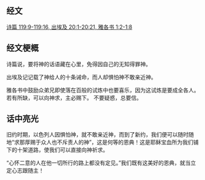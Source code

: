 ## 经文
[诗篇 119:9-119:16, 出埃及 20:1-20:21, 雅各书 1:2-1:8](https://www.biblegateway.com/passage/?search=Psalm+119%3A9-16%3B+Exodus+20%3A1-21%3B+James+1%3A2-8&version=CUVMPS)

## 经文梗概
诗篇说，要将神的话语藏在心里，免得因自己的无知得罪神。

出埃及记记载了神给人的十条诫命，而人却惧怕神不敢亲近神。

雅各书中鼓励众弟兄即使落在百般的试炼中也要喜乐，因为这试炼是要成全各人。若有所缺，可以向神求，主必赐下。
不要疑惑，总要信。

## 话中亮光

旧约时期，以色列人因惧怕神，就不敢亲近神，而到了新约，我们便可以随时随地“求那厚赐于众人也不斥责人的神”，这是何等的恩典！这是耶稣宝血所为我们铺下的十架道路，使我们可以直接向神祈求。

“心怀二意的人在他一切所行的路上都没有定见。”我们既有这美好的恩典，就当立定心志跟随主！